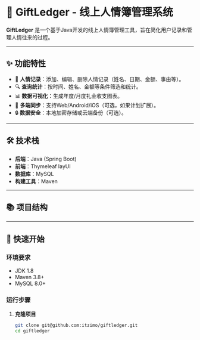 # 🎁 GiftLedger - 线上人情簿管理系统

**GiftLedger** 是一个基于Java开发的线上人情簿管理工具，旨在简化用户记录和管理人情往来的过程。

---

## ✨ 功能特性

- 📖 **人情记录**：添加、编辑、删除人情记录（姓名、日期、金额、事由等）。
- 🔍 **查询统计**：按时间、姓名、金额等条件筛选和统计。
- 📊 **数据可视化**：生成年度/月度礼金收支图表。
- 📲 **多端同步**：支持Web/Android/iOS（可选，如果计划扩展）。
- 🔒 **数据安全**：本地加密存储或云端备份（可选）。

---

## 🛠️ 技术栈

- **后端**：Java (Spring Boot)
- **前端**：Thymeleaf layUI
- **数据库**：MySQL
- **构建工具**：Maven

---

## 📚 项目结构

---

## 🚀 快速开始

### 环境要求

- JDK 1.8
- Maven 3.8+
- MySQL 8.0+

### 运行步骤

1. **克隆项目**
   ```bash
   git clone git@github.com:itzimo/giftledger.git
   cd giftledger